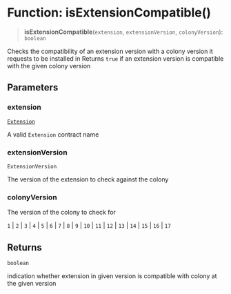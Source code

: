 # Function: isExtensionCompatible()

> **isExtensionCompatible**(`extension`, `extensionVersion`, `colonyVersion`): `boolean`

Checks the compatibility of an extension version with a colony version it requests to be installed in
Returns `true` if an extension version is compatible with the given colony version

## Parameters

### extension

[`Extension`](../enumerations/Extension.md)

A valid `Extension` contract name

### extensionVersion

`ExtensionVersion`

The version of the extension to check against the colony

### colonyVersion

The version of the colony to check for

`1` | `2` | `3` | `4` | `5` | `6` | `7` | `8` | `9` | `10` | `11` | `12` | `13` | `14` | `15` | `16` | `17`

## Returns

`boolean`

indication whether extension in given version is compatible with colony at the given version
